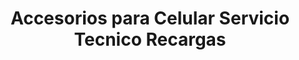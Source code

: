 ---
title: "Accesorios para Celular Servicio Tecnico Recargas"
url: /pereira/accesorios-para-celular-servicio-tecnico-recargas/
shop: electrónica
---